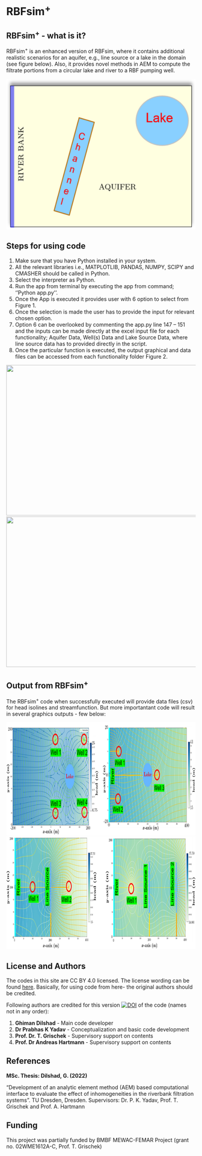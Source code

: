 # RBFsim<sup>+</sup>

## RBFsim<sup>+</sup> - what is it?

RBFsim<sup>+</sup> is an enhanced version of RBFsim, where it contains additional realistic scenarios for an aquifer, e.g., line source or a lake in the domain (see figure below). Also, it provides novel methods in AEM to compute the filtrate portions from a circular lake and river to a RBF pumping well.

<img src="https://github.com/HTWDMAR/RBFsim_plus/blob/main/Manual/RBFsim_plus.png" width="600" height="400">

## Steps for using code 

1.	Make sure that you have Python installed in your system.
2.	All the relevant libraries i.e., MATPLOTLIB, PANDAS, NUMPY, SCIPY and CMASHER should be called in Python.
3.	Select the interpreter as Python.
4.	Run the app from terminal by executing the app from command; ‘’Python app.py’’. 
5.	Once the App is executed it provides user with 6 option to select from Figure 1.
6.	Once the selection is made the user has to provide the input for relevant chosen option. 
7.	Option 6 can be overlooked by commenting the app.py line 147 – 151 and the inputs can be made directly at the excel input file for each functionality; Aquifer Data, Well(s) Data and Lake Source Data, where line source data has to provided directly in the script. 
8.	Once the particular function is executed, the output graphical and data files can be accessed from each functionality folder Figure 2. 

<img src="https://github.com/HTWDMAR/RBFsim_plus/blob/main/Manual/Howto-fig1.png" width="600" height="400">

<img src="https://github.com/HTWDMAR/RBFsim_plus/blob/main/Manual/Howto-fig2.png" width="600" height="400">


## Output from RBFsim<sup>+</sup>

The RBFsim<sup>+</sup> code when successfully executed will provide data files (csv) for head isolines and streamfunction. But more importantant code will result in several graphics outputs - few below:

<img src="https://github.com/HTWDMAR/RBFsim_plus/blob/main/Manual/Out-RBFsimp1.png" width="900" height="300">

<img src="https://github.com/HTWDMAR/RBFsim_plus/blob/main/Manual/Out-RBFsimp2.png" width="900" height="300">

## License and Authors
The codes in this site are CC BY 4.0 licensed. The license wording can be found [here](https://creativecommons.org/licenses/by/4.0/).
Basically, for using code from here- the original authors should be credited.


Following authors are credited for this version [![DOI](https://zenodo.org/badge/576731061.svg)](https://zenodo.org/badge/latestdoi/576731061)
of the code (names not in any order):

1. **Ghiman Dilshad** - Main code developer
2. **Dr Prabhas K Yadav** - Conceptualization and basic code development
3. **Prof. Dr. T. Grischek** - Supervisory support on contents
4. **Prof. Dr Andreas Hartmann** - Supervisory support on contents





## References

**MSc. Thesis: Dilshad, G. (2022)**


“Development of an analytic element method (AEM) based computational interface to evaluate the effect of inhomogeneities in the riverbank filtration systems”.
TU Dresden, Dresden. Supervisors: Dr. P. K. Yadav, Prof. T. Grischek and Prof. A. Hartmann

## Funding

This project was partially funded by BMBF MEWAC-FEMAR Project (grant no. 02WME1612A-C, Prof. T. Grischek)
